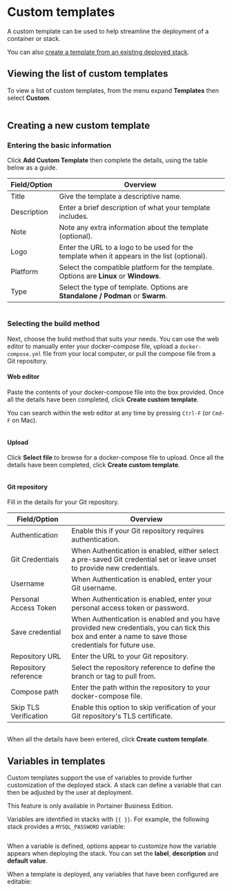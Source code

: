 # Custom templates

A custom template can be used to help streamline the deployment of a container or stack.


You can also [create a template from an existing deployed stack](../stacks/template.md).


## Viewing the list of custom templates

To view a list of custom templates, from the menu expand **Templates** then select **Custom**.

<figure><img src="../..//assets/2.20-templates-custom.gif" alt=""><figcaption></figcaption></figure>

## Creating a new custom template

### Entering the basic information

Click **Add Custom Template** then complete the details, using the table below as a guide.

| Field/Option | Overview                                                                                    |
| ------------ | ------------------------------------------------------------------------------------------- |
| Title        | Give the template a descriptive name.                                                       |
| Description  | Enter a brief description of what your template includes.                                   |
| Note         | Note any extra information about the template (optional).                                   |
| Logo         | Enter the URL to a logo to be used for the template when it appears in the list (optional). |
| Platform     | Select the compatible platform for the template. Options are **Linux** or **Windows**.      |
| Type         | Select the type of template. Options are **Standalone / Podman** or **Swarm**.              |

<figure><img src="../..//assets/2.22.0-templates-custom-new.png" alt=""><figcaption></figcaption></figure>

### Selecting the build method

Next, choose the build method that suits your needs. You can use the web editor to manually enter your docker-compose file, upload a `docker-compose.yml` file from your local computer, or pull the compose file from a Git repository.

#### Web editor

Paste the contents of your docker-compose file into the box provided. Once all the details have been completed, click **Create custom template**.


You can search within the web editor at any time by pressing `Ctrl-F` (or `Cmd-F` on Mac).


<figure><img src="../..//assets/2.20-templates-custom-add-webeditor.png" alt=""><figcaption></figcaption></figure>

#### Upload

Click **Select file** to browse for a docker-compose file to upload. Once all the details have been completed, click **Create custom template**.

<figure><img src="../..//assets/2.20-templates-custom-add-upload.png" alt=""><figcaption></figcaption></figure>

#### Git repository

Fill in the details for your Git repository.

| Field/Option          | Overview                                                                                                                                               |
| --------------------- | ------------------------------------------------------------------------------------------------------------------------------------------------------ |
| Authentication        | Enable this if your Git repository requires authentication.                                                                                            |
| Git Credentials       | When Authentication is enabled, either select a pre-saved Git credential set or leave unset to provide new credentials.                                |
| Username              | When Authentication is enabled, enter your Git username.                                                                                               |
| Personal Access Token | When Authentication is enabled, enter your personal access token or password.                                                                          |
| Save credential       | When Authentication is enabled and you have provided new credentials, you can tick this box and enter a name to save those credentials for future use. |
| Repository URL        | Enter the URL to your Git repository.                                                                                                                  |
| Repository reference  | Select the repository reference to define the branch or tag to pull from.                                                                              |
| Compose path          | Enter the path within the repository to your docker-compose file.                                                                                      |
| Skip TLS Verification | Enable this option to skip verification of your Git repository's TLS certificate.                                                                      |

<figure><img src="../..//assets/2.20-templates-custom-add-git.png" alt=""><figcaption></figcaption></figure>

When all the details have been entered, click **Create custom template**.

## Variables in templates

Custom templates support the use of variables to provide further customization of the deployed stack. A stack can define a variable that can then be adjusted by the user at deployment.


This feature is only available in Portainer Business Edition.


Variables are identified in stacks with `{{ }}`. For example, the following stack provides a `MYSQL_PASSWORD` variable:

<figure><img src="../..//assets/2.15-docker-templates-custom-variables-set.png" alt=""><figcaption></figcaption></figure>

When a variable is defined, options appear to customize how the variable appears when deploying the stack. You can set the **label**, **description** and **default value**.

When a template is deployed, any variables that have been configured are editable:

<figure><img src="../..//assets/2.15-docker-templates-custom-variables-create.png" alt=""><figcaption></figcaption></figure>

